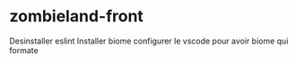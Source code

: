 # zombieland-front

Desinstaller eslint
Installer biome
configurer le vscode pour avoir biome qui formate
